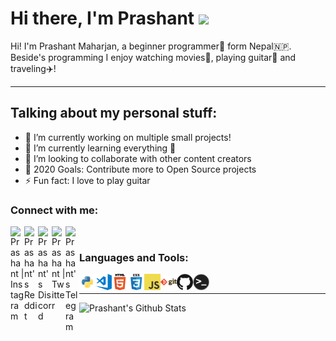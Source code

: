 # Hi there, I'm Prashant <img src="https://raw.githubusercontent.com/MartinHeinz/MartinHeinz/master/wave.gif" width="30px">
Hi! I'm Prashant Maharjan, a beginner programmer🚀 form Nepal🇳🇵. Beside's programming I enjoy watching movies🎥, playing guitar🎸 and traveling✈️!
<hr>

## Talking about my personal stuff:
- 🔭 I’m currently working on multiple small projects!
- 🌱 I’m currently learning everything 🤣
- 👯 I’m looking to collaborate with other content creators
- 🥅 2020 Goals: Contribute more to Open Source projects
- ⚡ Fun fact: I love to play guitar

### Connect with me:
[<img align="left" alt="Prashant | Instagram" width="22px" src="https://cdn.jsdelivr.net/npm/simple-icons@v3/icons/instagram.svg" />][instagram]
[<img align="left" alt="Prashant's Reddit" width="22px" src="https://cdn.jsdelivr.net/npm/simple-icons@v3/icons/reddit.svg" />][Reddit]
[<img align="left" alt="Prashant's Discord" width="22px" src="https://cdn.jsdelivr.net/npm/simple-icons@v3/icons/discord.svg" />][Discord]
[<img align="left" alt="Prashant | Twitter" width="22px" src="https://cdn.jsdelivr.net/npm/simple-icons@v3/icons/twitter.svg" />][twitter]
[<img align="left" alt="Prashant's Telegram" width="22px" src="https://cdn.jsdelivr.net/npm/simple-icons@v3/icons/telegram.svg" />][telegram]

<br />

### Languages and Tools:

<img align="left" alt="Python" width="26px" src="https://raw.githubusercontent.com/github/explore/80688e429a7d4ef2fca1e82350fe8e3517d3494d/topics/python/python.png">
<img align="left" alt="Visual Studio Code" width="26px" src="https://raw.githubusercontent.com/github/explore/80688e429a7d4ef2fca1e82350fe8e3517d3494d/topics/visual-studio-code/visual-studio-code.png" />
<img align="left" alt="HTML5" width="26px" src="https://raw.githubusercontent.com/github/explore/80688e429a7d4ef2fca1e82350fe8e3517d3494d/topics/html/html.png" />
<img align="left" alt="CSS3" width="26px" src="https://raw.githubusercontent.com/github/explore/80688e429a7d4ef2fca1e82350fe8e3517d3494d/topics/css/css.png" />
<img align="left" alt="JavaScript" width="26px" src="https://raw.githubusercontent.com/github/explore/80688e429a7d4ef2fca1e82350fe8e3517d3494d/topics/javascript/javascript.png" />
<img align="left" alt="Git" width="26px" src="https://raw.githubusercontent.com/github/explore/80688e429a7d4ef2fca1e82350fe8e3517d3494d/topics/git/git.png" />
<img align="left" alt="GitHub" width="26px" src="https://raw.githubusercontent.com/github/explore/78df643247d429f6cc873026c0622819ad797942/topics/github/github.png" />
<img align="left" alt="HTML5" width="26px" src="https://raw.githubusercontent.com/github/explore/80688e429a7d4ef2fca1e82350fe8e3517d3494d/topics/terminal/terminal.png" />

<br />
<hr>

<img align="left" alt="Prashant's Github Stats" src="https://github-readme-stats.vercel.app/api?username=PrashantMhrzn&show_icons=true&hide_border=true&theme=radical" />

[instagram]: https://www.instagram.com/_prashant.maharjan/
[reddit]: https://www.reddit.com/user/Agent640509-040147
[discord]: https://discord.com/channels/@me
[twitter]: https://twitter.com/mhrzn_prashant
[telegram]: https://t.me/prashant_mhrzn
